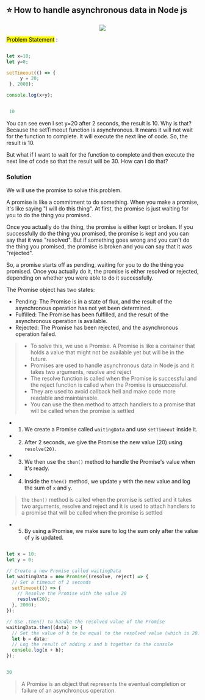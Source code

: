 ## ⭐ How to handle asynchronous data in Node js


<p align="center">
                <img style={{ position: "relative" ,opacity: 1 ,borderRadius: "10px" ,overflow: "hidden" , marginTop:"20px" , marginBottom: "20px"}}
                src="https://media.giphy.com/media/4qify5sjr92ec/giphy.gif"
               />
            </p>





<Mark>Problem Statement</Mark> :

```js filename="index.js"

let x=10;
let y=0;

setTimeout(() => {
     y = 20;
 }, 2000);

console.log(x+y);
```

```js filename="result.js"

 10

```
You can see even I set y=20 after 2 seconds, the result is 10. Why is that? Because the setTimeout function is asynchronous. It means it will not wait for the function to complete. It will execute the next line of code. So, the result is 10.

But what if I want to wait for the function to complete and then execute the next line of code so that the result will be 30. How can I do that?


### Solution

We will use the promise to solve this problem.



A promise is like a commitment to do something. When you make a promise, it's like saying "I will do this thing". At first, the promise is just waiting for you to do the thing you promised.

Once you actually do the thing, the promise is either kept or broken. If you successfully do the thing you promised, the promise is kept and you can say that it was "resolved". But if something goes wrong and you can't do the thing you promised, the promise is broken and you can say that it was "rejected".

So, a promise starts off as pending, waiting for you to do the thing you promised. Once you actually do it, the promise is either resolved or rejected, depending on whether you were able to do it successfully.


The Promise object has two states:

- Pending: The Promise is in a state of flux, and the result of the asynchronous operation has not yet been determined.
- Fulfilled: The Promise has been fulfilled, and the result of the asynchronous operation is available.
- Rejected: The Promise has been rejected, and the asynchronous operation failed.

> - To solve this, we use a Promise. A Promise is like a container that holds a value that might not be available yet but will be in the future.
> - Promises are used to handle asynchronous data in Node js and it takes two arguments, resolve and reject
> - The resolve function is called when the Promise is successful and the reject function is called when the Promise is unsuccessful.
> - They are used to avoid callback hell and make code more readable and maintainable.
> - You can use the then method to attach handlers to a promise that will be called when the promise is settled



- 1. We create a Promise called `waitingData` and use `setTimeout` inside it.
- 2. After 2 seconds, we give the Promise the new value (20) using `resolve(20)`.
- 3. We then use the `then()` method to handle the Promise's value when it's ready.
- 4. Inside the `then()` method, we update `y` with the new value and log the sum of `x` and `y`.
> the `then()` method is called when the promise is settled and it takes two arguments, resolve and reject and it is used to attach handlers to a promise that will be called when the promise is settled
- 5. By using a Promise, we make sure to log the sum only after the value of `y` is updated.

```js filename="index.js"

let x = 10;
let y = 0;

// Create a new Promise called waitingData
let waitingData = new Promise((resolve, reject) => {
  // Set a timeout of 2 seconds
  setTimeout(() => {
    // Resolve the Promise with the value 20
    resolve(20);
  }, 2000);
});

// Use .then() to handle the resolved value of the Promise
waitingData.then((data) => {
  // Set the value of b to be equal to the resolved value (which is 20)
  let b = data;
  // Log the result of adding x and b together to the console
  console.log(x + b);
});
```
```js filename="result.js"

30
```

> A Promise is an object that represents the eventual completion or failure of an asynchronous operation.


